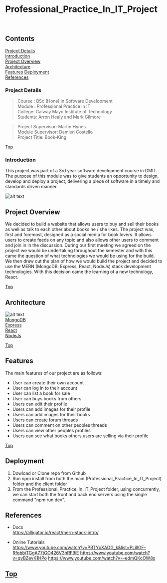 # Professional_Practice_In_IT_Project

<br/>

## Contents
[Project Details](#details)  
[Introduction](#introduction)  
[Project Overview](#overview)   
[Architecture](#architecture)   
[Features](#features) 
[Deployment](#deployment)         
[References](#references)  

### Project Details <a name = "details"></a> 
>Course : BSc (Hons) in Software Development  
>Module : Professional Practice in IT  
>College: Galway Mayo Institute of Technology  
>Students: Arron Healy and Mark Gilmore

  
>Project Supervisor: Martin Hynes  
>Module Supervisor: Damien Costello  
>Project Title: Book-King  

[Top](#details)  

### Introduction

 <a name = "introduction"></a>
This project was part of a 3rd year software development course in GMIT.   
The purpose of this module was to give students an opportunity to design, develop and deploy a project, delivering a piece of software in a timely and standards driven
manner. 

![alt text](https://cdn-images-1.medium.com/max/1600/1*FVtCyRdJ6KOr4YswTtwMeA.jpeg)

## Project Overview<a name = "overview"></a>   
We decided to build a website that allows users to buy and sell their books as well as talk to each other about books he / she likes.
The project was, first and foremost, designed as a social media for book lovers. It allows users to create feeds on any topic and also allows other users to comment and join in in the discussion. 
During our first meeting we agreed on the project we would be undertaking throughout the semester and with this came the question of what technologies we would be using for the build.
We then drew out the plan of how we would build the project and decided to use the MERN (MongoDB, Express, React, NodeJs) stack development technologies.
With this decision came the learning of a new technology, React.

[Top](#details)     

## Architecture<a name = "architecture"></a>     
![alt text](https://2.bp.blogspot.com/-cJrZfbVrH-0/WtT7O9CyTEI/AAAAAAAAGZw/znD9Yxlf5VYjRAGvoQjRizN_EXsMREKeQCLcBGAs/s1600/mern%2Bstack%2Bdevelopment.png)  
[MongoDB](https://www.mongodb.com/)  
[Express](https://expressjs.com/)  
[React](https://reactjs.org/)  
[NodeJs](https://nodejs.org/en/)

[Top](#details)  

## Features<a name = "features"></a>  
The main features of our project are as follows:     
* User can create their own account
* User can log in to their account
* User can list a book for sale
* User can buys books from others
* Users can edit their profile
* Users can add images for their profile
* Users can add images for their books
* Users can create forum threads
* Users can comment on other peoples threads
* Users can view other peoples profiles
* Users can see what books others users are selling via their profile

[Top](#details)    

## Deployment<a name = "deployment"></a>
1. Dowload or Clone repo from Github
2. Run npm install from both the main (Professional_Practice_In_IT_Project) folder and the client folder
3. From the Professional_Practice_In_IT_Project folder, using concurrently, we can start both the front and back end servers using the single command "npm run dev".

## References<a name = "references"></a>  
* Docs  
https://alligator.io/react/mern-stack-intro/ 

* Online Tutorials  
https://www.youtube.com/watch?v=PBTYxXADG_k&list=PLillGF-RfqbbiTGgA77tGO426V3hRF9iE
https://www.youtube.com/watch?v=qvBZevK1HPo
https://www.youtube.com/watch?v=-edmQKcOW8s
     
[Top](#details)  
---
